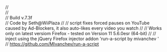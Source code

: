 //	
//	
//	Build v.7.3f  
//									 Code by Seth@WiiPlaza 
//
// script fixes forced pauses on YouTube caused by Ad-Blockers, it also auto-likes every video you watch
//
// Works only on latest versiom Firefox - tested on Version 11 5.6.0esr (64-bit) 
//
// inject using the jQuery Firefox injector addon 'run-a-script by mivanchev '     
//      https://github.com/MIvanchev/run-a-script
